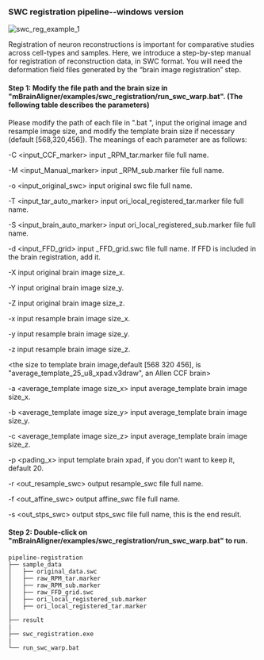 ### SWC registration pipeline--windows version

![swc_reg_example_1](https://github.com/Vaa3D/vaa3d_tools/blob/master/hackathon/mBrainAligner/doc/images_swc_reg/image-20210805143056992.png)

Registration of neuron reconstructions is important for comparative studies across cell-types and samples. Here, we introduce a step-by-step manual for registration of reconstruction data, in SWC format. You will need the deformation field files generated by the “brain image registration” step.

#### Step 1: Modify the file path and the brain size in "mBrainAligner/examples/swc_registration/run_swc_warp.bat". (The following table describes the parameters)

Please modify the path of each file in ".bat ", input the original image and resample image size, and modify the template brain size if necessary (default [568,320,456]). The meanings of each parameter are as follows:

<the path to input file>
  
-C <input_CCF_marker>  input _RPM_tar.marker file full name.
  
-M <input_Manual_marker>	input _RPM_sub.marker file full name.
  
-o <input_original_swc>	input original swc file full name.
  
-T <input_tar_auto_marker>  input ori_local_registered_tar.marker file full name.
  
-S <input_brain_auto_marker>     input ori_local_registered_sub.marker file full name.
  
-d <input_FFD_grid>  input _FFD_grid.swc file full name. If FFD is included in the brain registration, add it.
  
<the size to original brain image>
  
-X <original image size_x>   input original brain image size_x.
  
-Y <original image size_y>   input original brain image size_y.
  
-Z <original image size_z>   input original brain image size_z.
  
<the size to resample or stripmove brain image>
  
-x <resample image size_x>   input resample brain image size_x.
  
-y <resample image size_y>   input resample brain image size_y.
  
-z <resample image size_z>   input resample brain image size_z.
  
<the size to template brain image,default [568 320 456], is "average_template_25_u8_xpad.v3draw", an Allen CCF brain>
  
-a <average_template image size_x>   input average_template brain image size_x.
  
-b <average_template image size_y>   input average_template brain image size_y.
  
-c <average_template image size_z>   input average_template brain image size_z.
  
-p <pading_x>       input template brain xpad, if you don't want to keep it, default 20.
  
<the path to output swc file>
  
-r <out_resample_swc>    output resample_swc file full name.
  
-f <out_affine_swc>     output affine_swc file full name.
  
-s <out_stps_swc>     output stps_swc file full name, this is the end result.
  

#### Step 2: Double-click on "mBrainAligner/examples/swc_registration/run_swc_warp.bat" to run.

  
```
pipeline-registration
├── sample_data
│   ├── original_data.swc
│   ├── raw_RPM_tar.marker
│   ├── raw_RPM_sub.marker
│   ├── raw_FFD_grid.swc
│   ├── ori_local_registered_sub.marker
│   ├── ori_local_registered_tar.marker
│   
├── result
|	
├── swc_registration.exe
|	
└── run_swc_warp.bat
```
